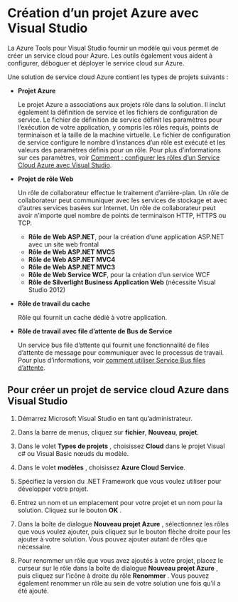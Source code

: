 <properties
   pageTitle="Création d’un projet Azure avec Visual Studio | Microsoft Azure"
   description="Création d’un projet Azure avec Visual Studio"
   services="visual-studio-online"
   documentationCenter="na"
   authors="TomArcher"
   manager="douge"
   editor="" />
<tags
   ms.service="multiple"
   ms.devlang="multiple"
   ms.topic="article"
   ms.tgt_pltfrm="na"
   ms.workload="na"
   ms.date="08/15/2016"
   ms.author="tarcher" />

# <a name="creating-an-azure-project-with-visual-studio"></a>Création d’un projet Azure avec Visual Studio

La Azure Tools pour Visual Studio fournir un modèle qui vous permet de créer un service cloud pour Azure. Les outils également vous aident à configurer, déboguer et déployer le service cloud sur Azure.

Une solution de service cloud Azure contient les types de projets suivants :

- **Projet Azure**

    Le projet Azure a associations aux projets rôle dans la solution. Il inclut également la définition de service et les fichiers de configuration de service. Le fichier de définition de service définit les paramètres pour l’exécution de votre application, y compris les rôles requis, points de terminaison et la taille de la machine virtuelle. Le fichier de configuration de service configure le nombre d’instances d’un rôle est exécuté et les valeurs des paramètres définis pour un rôle. Pour plus d’informations sur ces paramètres, voir [Comment : configurer les rôles d’un Service Cloud Azure avec Visual Studio](vs-azure-tools-configure-roles-for-cloud-service.md).

- **Projet de rôle Web**

    Un rôle de collaborateur effectue le traitement d’arrière-plan. Un rôle de collaborateur peut communiquer avec les services de stockage et avec d’autres services basées sur Internet. Un rôle de collaborateur peut avoir n’importe quel nombre de points de terminaison HTTP, HTTPS ou TCP.

    - **Rôle de Web ASP.NET**, pour la création d’une application ASP.NET avec un site web frontal
    - **Rôle de Web ASP.NET MVC5**
    - **Rôle de Web ASP.NET MVC4**
    - **Rôle de Web ASP.NET MVC3**
    - **Rôle de Web Service WCF**, pour la création d’un service WCF
    - **Rôle de Silverlight Business Application Web** (nécessite Visual Studio 2012)

- **Rôle de travail du cache**

    Rôle qui fournit un cache dédié à votre application.

- **Rôle de travail avec file d’attente de Bus de Service**

    Un service bus file d’attente qui fournit une fonctionnalité de files d’attente de message pour communiquer avec le processus de travail. Pour plus d’informations, voir [comment utiliser Service Bus files d’attente](http://go.microsoft.com/fwlink/?LinkId=260560).

## <a name="to-create-an-azure-cloud-service-project-in-visual-studio"></a>Pour créer un projet de service cloud Azure dans Visual Studio

1. Démarrez Microsoft Visual Studio en tant qu’administrateur.

1. Dans la barre de menus, cliquez sur **fichier**, **Nouveau**, **projet**.

1. Dans le volet **Types de projets** , choisissez **Cloud** dans le projet Visual c# ou Visual Basic nœuds du modèle.

1. Dans le volet **modèles** , choisissez **Azure Cloud Service**.

1. Spécifiez la version du .NET Framework que vous voulez utiliser pour développer votre projet.

1. Entrez un nom et un emplacement pour votre projet et un nom pour la solution. Cliquez sur le bouton **OK** .

1. Dans la boîte de dialogue **Nouveau projet Azure** , sélectionnez les rôles que vous voulez ajouter, puis cliquez sur le bouton flèche droite pour les ajouter à votre solution. Vous pouvez ajouter autant de rôles que nécessaire.

1. Pour renommer un rôle que vous avez ajoutés à votre projet, placez le curseur sur le rôle dans la boîte de dialogue **Nouveau projet Azure** , puis cliquez sur l’icône à droite du rôle **Renommer** . Vous pouvez également renommer un rôle au sein de votre solution une fois qu’il a été ajouté.
